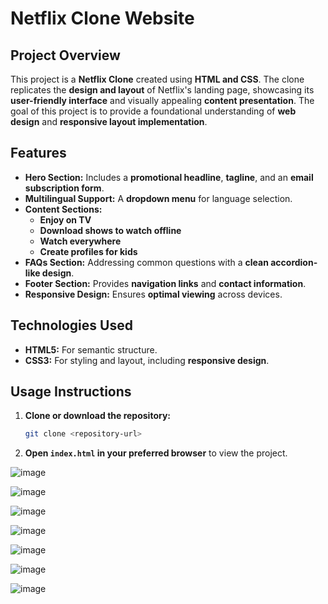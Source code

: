 # Netflix Clone Website

## Project Overview

This project is a **Netflix Clone** created using **HTML and CSS**. The clone replicates the **design and layout** of Netflix's landing page, showcasing its **user-friendly interface** and visually appealing **content presentation**. The goal of this project is to provide a foundational understanding of **web design** and **responsive layout implementation**.

## Features

- **Hero Section:** Includes a **promotional headline**, **tagline**, and an **email subscription form**.
- **Multilingual Support:** A **dropdown menu** for language selection.
- **Content Sections:**
  - **Enjoy on TV**
  - **Download shows to watch offline**
  - **Watch everywhere**
  - **Create profiles for kids**
- **FAQs Section:** Addressing common questions with a **clean accordion-like design**.
- **Footer Section:** Provides **navigation links** and **contact information**.
- **Responsive Design:** Ensures **optimal viewing** across devices.

## Technologies Used

- **HTML5:** For semantic structure.
- **CSS3:** For styling and layout, including **responsive design**.

## Usage Instructions

1. **Clone or download the repository:**
   ```sh
   git clone <repository-url>
   ```
2. **Open `index.html` in your preferred browser** to view the project.


![image](https://github.com/user-attachments/assets/5fa561cb-f5d2-4dfd-b1c6-dcdadd3bd7cf)

![image](https://github.com/user-attachments/assets/7b015b95-dc43-42d2-9ec1-03e44e3e6710)

![image](https://github.com/user-attachments/assets/1ccbab2f-26f5-477b-9a0b-270454e479b5)

![image](https://github.com/user-attachments/assets/b0aeffde-1795-407a-a480-e2a907afcf68)

![image](https://github.com/user-attachments/assets/c5a8df35-6e2d-4eac-97cf-3ddc5b46d2ac)

![image](https://github.com/user-attachments/assets/a1fdb7ca-6563-41e1-8241-1342b1d21fcc)

![image](https://github.com/user-attachments/assets/49c38a61-ad42-455e-b9fe-7a4b3ed03e82)
